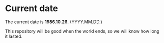 # Current date

The current date is **1986.10.26.** (YYYY.MM.DD.)

This repository will be good when the world ends, so we will know how long it lasted.